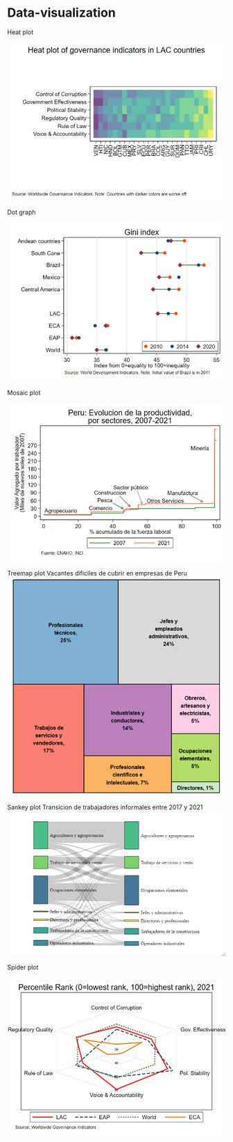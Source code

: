 # Data-visualization

Heat plot

<img src="img\heat.png" alt="Heat plot of governance indicators in LAC countries">

Dot graph

<img src="img\dot.png" alt="Gini index in LAC and LAC subregions">

Mosaic plot

<img src="img\grafico_heterogenidad4.png" alt="Evolucion de la productividad por sectores, heterogeneidad productiva">

Treemap plot
Vacantes dificiles de cubrir en empresas de Peru
<img src="img\treemap.png" alt="Vacantes dificiles de cubrir en empresas de Peru">

Sankey plot
Transicion de trabajadores informales entre 2017 y 2021
<img src="img\transicion-informal.png" alt="Transicion de trabajadores informales entre 2017 y 2021">

Spider plot

<img src="img\spider.png" alt="Percentile rank of governance indicators in LAC and other regions">
